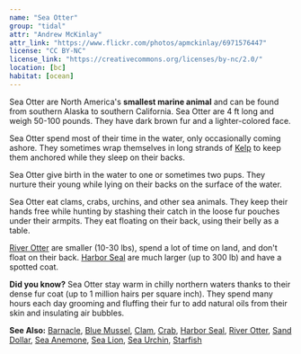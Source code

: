 ```yaml
---
name: "Sea Otter"
group: "tidal"
attr: "Andrew McKinlay"
attr_link: "https://www.flickr.com/photos/apmckinlay/6971576447"
license: "CC BY-NC"
license_link: "https://creativecommons.org/licenses/by-nc/2.0/"
location: [bc]
habitat: [ocean]
---
```

Sea Otter are North America's **smallest marine animal** and can be found from southern Alaska to southern California. Sea Otter are 4 ft long and weigh 50-100 pounds. They have dark brown fur and a lighter-colored face.

Sea Otter spend most of their time in the water, only occasionally coming ashore. They sometimes wrap themselves in long strands of [Kelp](/plants/kelp) to keep them anchored while they sleep on their backs.

Sea Otter give birth in the water to one or sometimes two pups. They nurture their young while lying on their backs on the surface of the water.

Sea Otter eat clams, crabs, urchins, and other sea animals. They keep their hands free while hunting by stashing their catch in the loose fur pouches under their armpits. They eat floating on their back, using their belly as a table.

[River Otter](/animals/rivotter) are smaller (10-30 lbs), spend a lot of time on land, and don't float on their back. [Harbor Seal](/animals/harbseal) are much larger (up to 300 lb) and have a spotted coat.

**Did you know?** Sea Otter stay warm in chilly northern waters thanks to their dense fur coat (up to 1 million hairs per square inch).  They spend many hours each day grooming and fluffing their fur to add natural oils from their skin and insulating air bubbles.

<!-- generated, do not edit -->
**See Also:**
[Barnacle](/animals/barnacle),
[Blue Mussel](/animals/blumussel),
[Clam](/animals/clam),
[Crab](/animals/crab),
[Harbor Seal](/animals/harbseal),
[River Otter](/animals/rivotter),
[Sand Dollar](/animals/sandolr),
[Sea Anemone](/animals/seaanem),
[Sea Lion](/animals/sealion),
[Sea Urchin](/animals/seaurch),
[Starfish](/animals/starfish)
